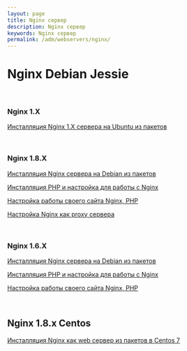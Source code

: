 ```yaml
---
layout: page
title: Nginx сервер
description: Nginx сервер
keywords: Nginx сервер
permalink: /adm/webservers/nginx/
---
```


# Nginx Debian Jessie

<br/>

### Nginx 1.X

[Инсталляция Nginx 1.X сервера на Ubuntu из пакетов](/adm/webservers/nginx/1.x/ubuntu/installation/)

<br/>

### Nginx 1.8.X

[Инсталляция Nginx сервера на Debian из пакетов](/adm/webservers/nginx/1.8/debian/jessie/setup/)

[Инсталляция PHP и настройка для работы с Nginx](/adm/webservers/nginx/1.8/debian/jessie/php/)

[Настройка работы своего сайта Nginx, PHP](/adm/webservers/nginx/1.8/debian/jessie/mysite/)

[Настройка Nginx как proxy сервера](/adm/webservers/nginx/1.8/debian/jessie/proxy/)

<br/>

### Nginx 1.6.X

[Инсталляция Nginx сервера на Debian из пакетов](/adm/webservers/nginx/1.6/debian/jessie/installation/)

[Инсталляция PHP и настройка для работы с Nginx](/adm/webservers/nginx/1.6/debian/jessie/php/)

[Настройка работы своего сайта Nginx, PHP](/adm/webservers/nginx/1.6/debian/jessie/mysite/)

<br/>

## Nginx 1.8.x Centos

[Инсталляция Nginx как web сервер из пакетов в Centos 7](/adm/webservers/nginx/1.8/centos/7/webserver/)
